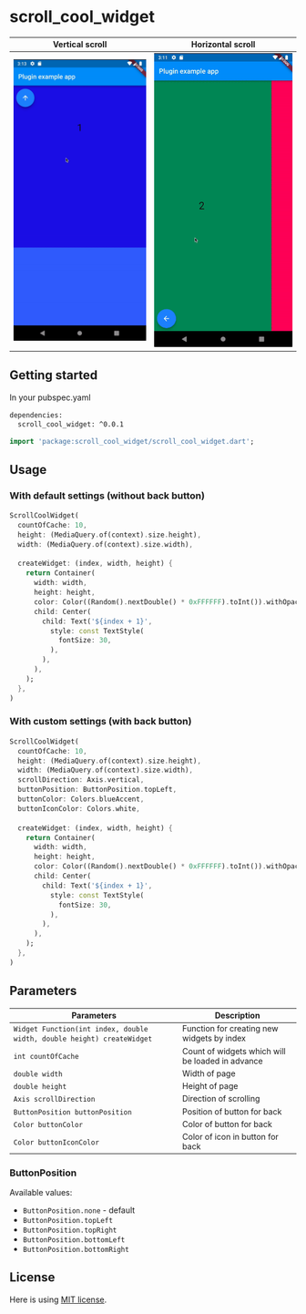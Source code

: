 # scroll_cool_widget

|Vertical scroll|Horizontal scroll|
|---|---|
|![vertical](https://raw.githubusercontent.com/InnoFlutter/scroll_cool_widget/main/img/vertical.gif)|![horizontal](https://raw.githubusercontent.com/InnoFlutter/scroll_cool_widget/main/img/horizontal.gif)|

## Getting started

In your pubspec.yaml

```
dependencies:
  scroll_cool_widget: ^0.0.1
```

```dart
import 'package:scroll_cool_widget/scroll_cool_widget.dart';
```

## Usage

### With default settings (without back button)

```dart
ScrollCoolWidget(
  countOfCache: 10,
  height: (MediaQuery.of(context).size.height),
  width: (MediaQuery.of(context).size.width),
  
  createWidget: (index, width, height) {
    return Container(
      width: width,
      height: height,
      color: Color((Random().nextDouble() * 0xFFFFFF).toInt()).withOpacity(1.0),
      child: Center(
        child: Text('${index + 1}',
          style: const TextStyle(
            fontSize: 30,
          ),
        ),
      ),
    );
  },
)
```

### With custom settings (with back button)

```dart
ScrollCoolWidget(
  countOfCache: 10,
  height: (MediaQuery.of(context).size.height),
  width: (MediaQuery.of(context).size.width),
  scrollDirection: Axis.vertical,
  buttonPosition: ButtonPosition.topLeft,
  buttonColor: Colors.blueAccent,
  buttonIconColor: Colors.white,
  
  createWidget: (index, width, height) {
    return Container(
      width: width,
      height: height,
      color: Color((Random().nextDouble() * 0xFFFFFF).toInt()).withOpacity(1.0),
      child: Center(
        child: Text('${index + 1}',
          style: const TextStyle(
            fontSize: 30,
          ),
        ),
      ),
    );
  },
)
```

## Parameters

|Parameters|Description|
|---|---|
|`Widget Function(int index, double width, double height) createWidget`|Function for creating new widgets by index|
|`int countOfCache`|Count of widgets which will be loaded in advance|
|`double width`|Width of page|
|`double height`|Height of page|
|`Axis scrollDirection`|Direction of scrolling|
|`ButtonPosition buttonPosition`|Position of button for back|
|`Color buttonColor`|Color of button for back|
|`Color buttonIconColor`|Color of icon in button for back|

### ButtonPosition

Available values:

* `ButtonPosition.none` - default
* `ButtonPosition.topLeft`
* `ButtonPosition.topRight`
* `ButtonPosition.bottomLeft`
* `ButtonPosition.bottomRight`

## License

Here is using [MIT license](./LICENSE).